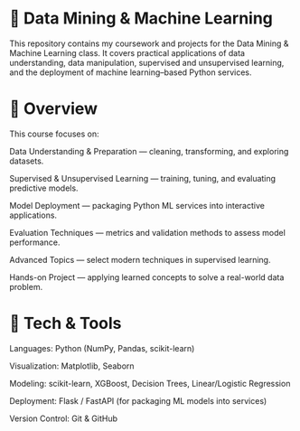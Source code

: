 # 🧠 Data Mining & Machine Learning

This repository contains my coursework and projects for the Data Mining & Machine Learning class. It covers practical applications of data understanding, data manipulation, supervised and unsupervised learning, and the deployment of machine learning–based Python services.

# 📌 Overview

This course focuses on:

Data Understanding & Preparation — cleaning, transforming, and exploring datasets.

Supervised & Unsupervised Learning — training, tuning, and evaluating predictive models.

Model Deployment — packaging Python ML services into interactive applications.

Evaluation Techniques — metrics and validation methods to assess model performance.

Advanced Topics — select modern techniques in supervised learning.

Hands-on Project — applying learned concepts to solve a real-world data problem.

# 🚀 Tech & Tools

Languages: Python (NumPy, Pandas, scikit-learn)

Visualization: Matplotlib, Seaborn

Modeling: scikit-learn, XGBoost, Decision Trees, Linear/Logistic Regression

Deployment: Flask / FastAPI (for packaging ML models into services)

Version Control: Git & GitHub